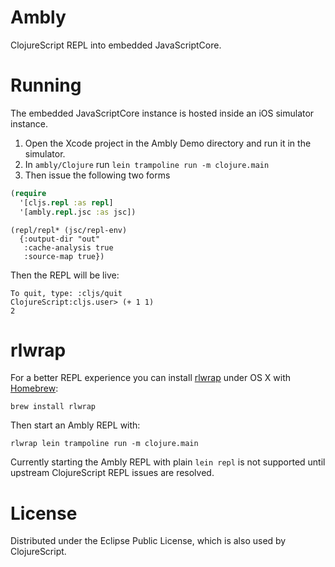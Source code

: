 Ambly
=======
ClojureScript REPL into embedded JavaScriptCore.

Running
=======

The embedded JavaScriptCore instance is hosted inside an iOS simulator instance.

1. Open the Xcode project in the Ambly Demo directory and run it in the simulator.
2. In `ambly/Clojure` run `lein trampoline run -m clojure.main`
3. Then issue the following two forms

```clojure
(require
  '[cljs.repl :as repl]
  '[ambly.repl.jsc :as jsc])
```

```
(repl/repl* (jsc/repl-env)
  {:output-dir "out"
   :cache-analysis true
   :source-map true})
```

Then the REPL will be live:
```
To quit, type: :cljs/quit
ClojureScript:cljs.user> (+ 1 1)
2
```

rlwrap
=======

For a better REPL experience you can install
[rlwrap](http://utopia.knoware.nl/~hlub/uck/rlwrap/) under OS X with
[Homebrew](http://brew.sh/):

```
brew install rlwrap
```

Then start an Ambly REPL with:

```
rlwrap lein trampoline run -m clojure.main
```

Currently starting the Ambly REPL with plain `lein repl` is not supported
until upstream ClojureScript REPL issues are resolved.

License
=======

Distributed under the Eclipse Public License, which is also used by ClojureScript.
